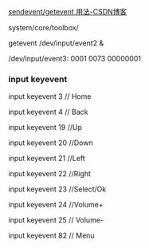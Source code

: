 [sendevent/getevent 用法-CSDN博客](https://blog.csdn.net/u012408797/article/details/85321627)

system/core/toolbox/

getevent /dev/input/event2 &

/dev/input/event3: 0001 0073 00000001


### input keyevent


input keyevent 3    // Home

input keyevent 4    // Back

input keyevent 19  //Up

input keyevent 20  //Down

input keyevent 21  //Left

input keyevent 22  //Right

input keyevent 23  //Select/Ok

input keyevent 24  //Volume+

input keyevent 25  // Volume-

input keyevent 82  // Menu
